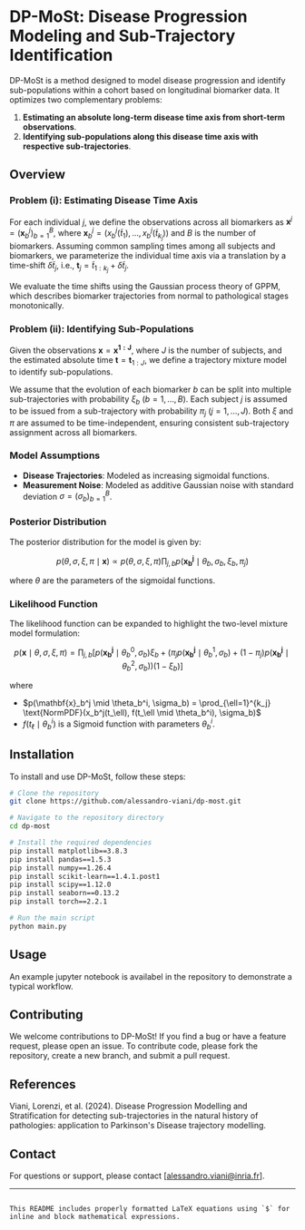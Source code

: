 # DP-MoSt: Disease Progression Modeling and Sub-Trajectory Identification

DP-MoSt is a method designed to model disease progression and identify sub-populations within a cohort based on longitudinal biomarker data. It optimizes two complementary problems: 

1. **Estimating an absolute long-term disease time axis from short-term observations**.
2. **Identifying sub-populations along this disease time axis with respective sub-trajectories**.

## Overview

### Problem (i): Estimating Disease Time Axis

For each individual $j$, we define the observations across all biomarkers as $\mathbf{x}^j = (\mathbf{x}^j_b)_{b=1}^B$, where $\mathbf{x}^j_b = (x_b^j(\tilde{t}_{1}), \ldots, x_b^j(\tilde{t}_{k_j}))$ and $B$ is the number of biomarkers. Assuming common sampling times among all subjects and biomarkers, we parameterize the individual time axis via a translation by a time-shift $\delta \tilde{t}_j$, i.e., $\mathbf{t}_j = \tilde{t}_{1:k_j} + \delta \tilde{t}_j$.

We evaluate the time shifts using the Gaussian process theory of GPPM, which describes biomarker trajectories from normal to pathological stages monotonically.

### Problem (ii): Identifying Sub-Populations

Given the observations $\mathbf{x} = \mathbf{x^{1:J}}$, where $J$ is the number of subjects, and the estimated absolute time $\mathbf{t} = \mathbf{t}_{1:J}$, we define a trajectory mixture model to identify sub-populations. 

We assume that the evolution of each biomarker $b$ can be split into multiple sub-trajectories with probability $\xi_b$ ($b=1, \ldots, B$). Each subject $j$ is assumed to be issued from a sub-trajectory with probability $\pi_j$ ($j=1, \ldots, J$). Both $\xi$ and $\pi$ are assumed to be time-independent, ensuring consistent sub-trajectory assignment across all biomarkers.

### Model Assumptions

- **Disease Trajectories**: Modeled as increasing sigmoidal functions.
- **Measurement Noise**: Modeled as additive Gaussian noise with standard deviation $\sigma = (\sigma_b)_{b=1}^B$.

### Posterior Distribution

The posterior distribution for the model is given by:

$$
p(\theta, \sigma, \xi, \pi \mid \mathbf{x}) \propto p(\theta, \sigma, \xi, \pi) \prod_{j,b} p(\mathbf{x_b^j} \mid \theta_b, \sigma_b, \xi_b, \pi_j)
$$

where $\theta$ are the parameters of the sigmoidal functions.

### Likelihood Function

The likelihood function can be expanded to highlight the two-level mixture model formulation:

$$
p(\mathbf{x} \mid \theta, \sigma, \xi, \pi) = \prod_{j,b} \left[ p(\mathbf{x_b^j} \mid \theta_b^0, \sigma_b)\xi_b + \left(\pi_j p(\mathbf{x_b^j} \mid \theta_b^1, \sigma_b) + (1-\pi_j) p(\mathbf{x_b^j} \mid \theta_b^2, \sigma_b) \right)(1-\xi_b) \right]
$$

where

- $p(\mathbf{x}_b^j \mid \theta_b^i, \sigma_b) = \prod_{\ell=1}^{k_j} \text{NormPDF}(x_b^j(t_\ell), f(t_\ell \mid \theta_b^i), \sigma_b)$
- $f(t_\ell \mid \theta_b^i)$ is a Sigmoid function with parameters $\theta_b^i$.

## Installation

To install and use DP-MoSt, follow these steps:

```bash
# Clone the repository
git clone https://github.com/alessandro-viani/dp-most.git

# Navigate to the repository directory
cd dp-most

# Install the required dependencies
pip install matplotlib==3.8.3
pip install pandas==1.5.3
pip install numpy==1.26.4
pip install scikit-learn==1.4.1.post1
pip install scipy==1.12.0
pip install seaborn==0.13.2
pip install torch==2.2.1

# Run the main script
python main.py
```

## Usage

An example jupyter notebook is availabel in the repository to demonstrate a typical workflow.

## Contributing

We welcome contributions to DP-MoSt! If you find a bug or have a feature request, please open an issue. To contribute code, please fork the repository, create a new branch, and submit a pull request.

## References

Viani, Lorenzi, et al. (2024). Disease Progression Modelling and Stratification for detecting sub-trajectories in the natural history of pathologies: application to Parkinson's Disease trajectory modelling.

## Contact

For questions or support, please contact [alessandro.viani@inria.fr].

---
```

This README includes properly formatted LaTeX equations using `$` for inline and block mathematical expressions.
